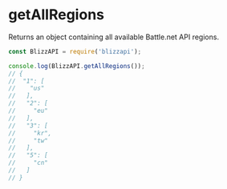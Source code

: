 # getAllRegions

Returns an object containing all available Battle.net API regions.

```js
const BlizzAPI = require('blizzapi');

console.log(BlizzAPI.getAllRegions());
// {
//  "1": [
//    "us"
//   ],
//   "2": [
//     "eu"
//   ],
//   "3": [
//     "kr",
//     "tw"
//   ],
//   "5": [
//     "cn"
//   ]
// }

```